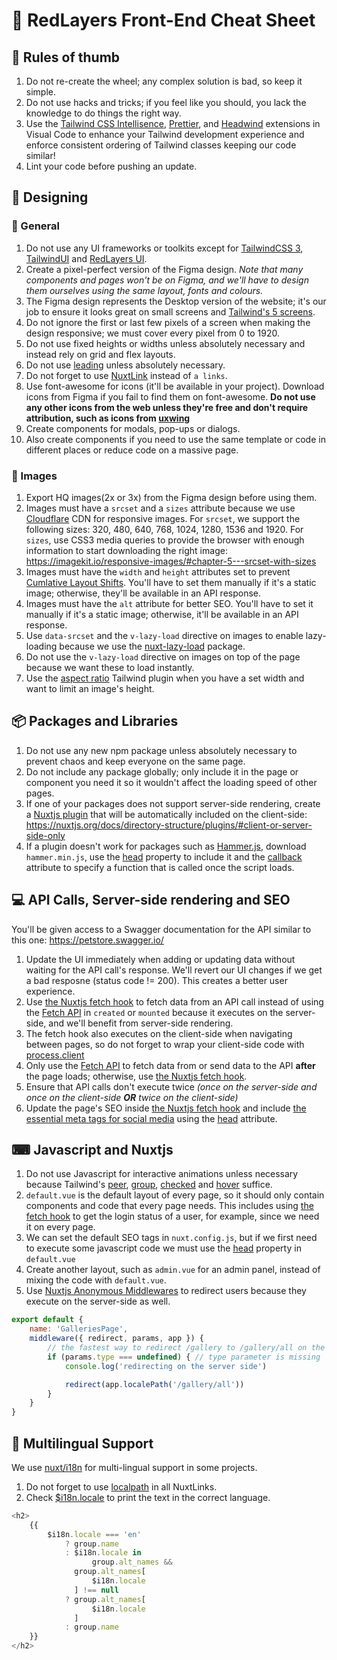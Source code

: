 # 📄 RedLayers Front-End Cheat Sheet

## 🤙 Rules of thumb

1. Do not re-create the wheel; any complex solution is bad, so keep it simple.
2. Do not use hacks and tricks; if you feel like you should, you lack the knowledge to do things the right way.
3. Use the [Tailwind CSS Intellisence](https://marketplace.visualstudio.com/items?itemName=bradlc.vscode-tailwindcss), [Prettier](https://marketplace.visualstudio.com/items?itemName=esbenp.prettier-vscode), and [Headwind](https://marketplace.visualstudio.com/items?itemName=heybourn.headwind) extensions in Visual Code to enhance your Tailwind development experience and enforce consistent ordering of Tailwind classes keeping our code similar!
4. Lint your code before pushing an update.

## 🎨 Designing

### 🔸 General

1. Do not use any UI frameworks or toolkits except for [TailwindCSS 3](https://tailwindcss.com/), [TailwindUI](https://tailwindui.com/) and [RedLayers UI](https://uikit.redlayers.com/).
1. Create a pixel-perfect version of the Figma design.
*Note that many components and pages won't be on Figma, and we'll have to design them ourselves using the same layout, fonts and colours.*
2. The Figma design represents the Desktop version of the website; it's our job to ensure it looks great on small screens and [Tailwind's 5 screens](https://tailwindcss.com/docs/theme#screens).
3. Do not ignore the first or last few pixels of a screen when making the design responsive; we must cover every pixel from 0 to 1920.
4. Do not use fixed heights or widths unless absolutely necessary and instead rely on grid and flex layouts.
5. Do not use [leading](https://tailwindcss.com/docs/line-height) unless absolutely necessary.
6. Do not forget to use [NuxtLink](https://nuxtjs.org/docs/features/nuxt-components/#the-nuxtlink-component) instead of `a links`.
7.  Use font-awesome for icons (it'll be available in your project). Download icons from Figma if you fail to find them on font-awesome.
**Do not use any other icons from the web unless they're free and don't require attribution, such as icons from [uxwing](https://uxwing.com/)**
1.  Create components for modals, pop-ups or dialogs.
2.  Also create components if you need to use the same template or code in different places or reduce code on a massive page.


### 🔸 Images

1. Export HQ images(2x or 3x) from the Figma design before using them.
2. Images must have a `srcset` and a `sizes` attribute because we use [Cloudflare](https://developers.cloudflare.com/images/image-resizing/responsive-images/#the-sizes-attribute) CDN for responsive images.
For `srcset`, we support the following sizes: 320, 480, 640, 768, 1024, 1280, 1536 and 1920.
For `sizes`, use CSS3 media queries to provide the browser with enough information to start downloading the right image: https://imagekit.io/responsive-images/#chapter-5---srcset-with-sizes
1.  Images must have the `width` and `height` attributes set to prevent [Cumlative Layout Shifts](https://web.dev/cls/). You'll have to set them manually if it's a static image; otherwise, they'll be available in an API response.
2.  Images must have the `alt` attribute for better SEO. You'll have to set it manually if it's a static image; otherwise, it'll be available in an API response.
3.  Use `data-srcset` and the `v-lazy-load` directive on images to enable lazy-loading because we use the [nuxt-lazy-load](https://www.npmjs.com/package/nuxt-lazy-load) package.
4.  Do not use the `v-lazy-load` directive on images on top of the page because we want these to load instantly. 
5.  Use the [aspect ratio](https://tailwindcss.com/docs/plugins#aspect-ratio) Tailwind plugin when you have a set width and want to limit an image's height.


## 📦 Packages and Libraries

1. Do not use any new npm package unless absolutely necessary to prevent chaos and keep everyone on the same page.
2. Do not include any package globally; only include it in the page or component you need it so it wouldn't affect the loading speed of other pages.
3. If one of your packages does not support server-side rendering, create a [Nuxtjs plugin](https://nuxtjs.org/docs/directory-structure/plugins/) that will be automatically included on the client-side: https://nuxtjs.org/docs/directory-structure/plugins/#client-or-server-side-only
4. If a plugin doesn't work for packages such as [Hammer.js](https://hammerjs.github.io/), download `hammer.min.js`, use the [head](https://nuxtjs.org/docs/components-glossary/head/) property to include it and the [callback](https://vue-meta.nuxtjs.org/api/#callback) attribute to specify a function that is called once the script loads.


## 💻 API Calls, Server-side rendering and SEO

You'll be given access to a Swagger documentation for the API similar to this one: https://petstore.swagger.io/

1. Update the UI immediately when adding or updating data without waiting for the API call's response. We'll revert our UI changes if we get a bad resposne (status code != 200). This creates a better user experience. 
2. Use [the Nuxtjs fetch hook](https://nuxtjs.org/docs/components-glossary/fetch/) to fetch data from an API call instead of using the [Fetch API](https://developer.mozilla.org/en-US/docs/Web/API/Fetch_API) in `created` or `mounted` because it executes on the server-side, and we'll benefit from server-side rendering.
3. The fetch hook also executes on the client-side when navigating between pages, so do not forget to wrap your client-side code with [process.client](https://nuxtjs.org/docs/concepts/server-side-rendering#window-or-document-undefined)
4. Only use the [Fetch API](https://developer.mozilla.org/en-US/docs/Web/API/Fetch_API) to fetch data from or send data to the API **after** the page loads; otherwise, use [the Nuxtjs fetch hook](https://nuxtjs.org/docs/components-glossary/fetch/).
5. Ensure that API calls don't execute twice *(once on the server-side and once on the client-side **OR** twice on the client-side)*
6. Update the page's SEO inside [the Nuxtjs fetch hook](https://nuxtjs.org/docs/components-glossary/fetch/) and include [the essential meta tags for social media](https://css-tricks.com/essential-meta-tags-social-media/) using the [head](https://nuxtjs.org/docs/components-glossary/head/) attribute.


## ⌨ Javascript and Nuxtjs

1. Do not use Javascript for interactive animations unless necessary because Tailwind's [peer](https://tailwindcss.com/docs/hover-focus-and-other-states#styling-based-on-sibling-state), [group](https://tailwindcss.com/docs/hover-focus-and-other-states#styling-based-on-parent-state), [checked](https://tailwindcss.com/docs/hover-focus-and-other-states#checked) and [hover](https://tailwindcss.com/docs/hover-focus-and-other-states#hover) suffice.
2. `default.vue` is the default layout of every page, so it should only contain components and code that every page needs. This includes using [the fetch hook](https://nuxtjs.org/docs/components-glossary/fetch/) to get the login status of a user, for example, since we need it on every page.
3. We can set the default SEO tags in `nuxt.config.js`, but if we first need to execute some javascript code we must use the [head](https://nuxtjs.org/docs/components-glossary/head/) property in `default.vue`
4. Create another layout, such as `admin.vue` for an admin panel, instead of mixing the code with `default.vue`.
5. Use [Nuxtjs Anonymous Middlewares](https://nuxtjs.org/docs/directory-structure/middleware/#anonymous-middleware) to redirect users because they execute on the server-side as well.
```js
export default {
    name: 'GalleriesPage',
    middleware({ redirect, params, app }) {
        // the fastest way to redirect /gallery to /gallery/all on the server side based on https://nuxtjs.org/docs/concepts/nuxt-lifecycle
        if (params.type === undefined) { // type parameter is missing
            console.log('redirecting on the server side')

            redirect(app.localePath('/gallery/all'))
        }
    }
}
```


## 🙊 Multilingual Support

We use [nuxt/i18n](https://i18n.nuxtjs.org/) for multi-lingual support in some projects.

1. Do not forget to use [localpath](https://i18n.nuxtjs.org/basic-usage/#nuxt-link) in all NuxtLinks.
2. Check [$i18n.locale](https://i18n.nuxtjs.org/api#i18n) to print the text in the correct language.
```js
<h2>
    {{
        $i18n.locale === 'en'
            ? group.name
            : $i18n.locale in
                  group.alt_names &&
              group.alt_names[
                  $i18n.locale
              ] !== null
            ? group.alt_names[
                  $i18n.locale
              ]
            : group.name
    }}
</h2>
```